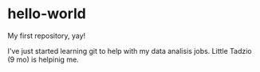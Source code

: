 # hello-world
My first repository, yay!

I've just started learning git to help with my data analisis jobs. Little Tadzio (9 mo) is helpinig me.
